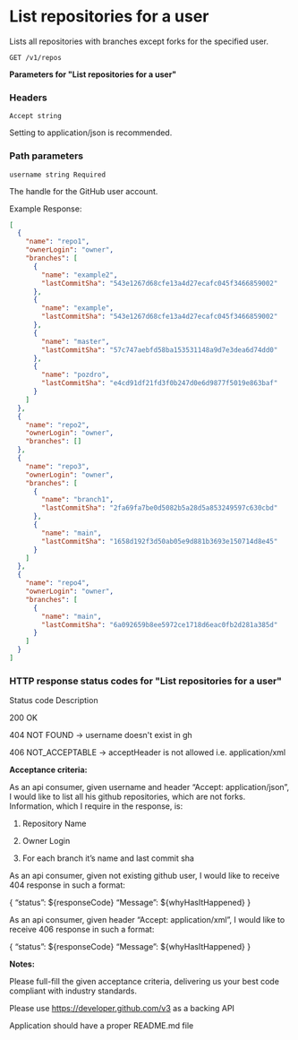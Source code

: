 # **List repositories for a user**

Lists all repositories  with branches except forks for the specified user.

`GET /v1/repos`

**Parameters for "List repositories for a user"**

### Headers

`Accept string`

Setting to application/json is recommended.

### Path parameters

`username string Required`

The handle for the GitHub user account.

Example Response:
```json
[
  {
    "name": "repo1",
    "ownerLogin": "owner",
    "branches": [
      {
        "name": "example2",
        "lastCommitSha": "543e1267d68cfe13a4d27ecafc045f3466859002"
      },
      {
        "name": "example",
        "lastCommitSha": "543e1267d68cfe13a4d27ecafc045f3466859002"
      },
      {
        "name": "master",
        "lastCommitSha": "57c747aebfd58ba153531148a9d7e3dea6d74dd0"
      },
      {
        "name": "pozdro",
        "lastCommitSha": "e4cd91df21fd3f0b247d0e6d9877f5019e863baf"
      }
    ]
  },
  {
    "name": "repo2",
    "ownerLogin": "owner",
    "branches": []
  },
  {
    "name": "repo3",
    "ownerLogin": "owner",
    "branches": [
      {
        "name": "branch1",
        "lastCommitSha": "2fa69fa7be0d5082b5a28d5a853249597c630cbd"
      },
      {
        "name": "main",
        "lastCommitSha": "1658d192f3d50ab05e9d881b3693e150714d8e45"
      }
    ]
  },
  {
    "name": "repo4",
    "ownerLogin": "owner",
    "branches": [
      {
        "name": "main",
        "lastCommitSha": "6a092659b8ee5972ce1718d6eac0fb2d281a385d"
      }
    ]
  }
]
```

### HTTP response status codes for "List repositories for a user"


Status code	Description

200 OK

404 NOT FOUND -> username doesn't exist in  gh

406 NOT_ACCEPTABLE -> acceptHeader is not allowed i.e. application/xml

**Acceptance criteria:**

As an api consumer, given username and header “Accept: application/json”, I would like to list all his github repositories, which are not forks. Information, which I require in the response, is:

1. Repository Name

2. Owner Login

3. For each branch it’s name and last commit sha

As an api consumer, given not existing github user, I would like to receive 404 response in such a format:

{
“status”: ${responseCode}
“Message”: ${whyHasItHappened}
}

As an api consumer, given header “Accept: application/xml”, I would like to receive 406 response in such a format:

{
“status”: ${responseCode}
“Message”: ${whyHasItHappened}
}

**Notes:**

Please full-fill the given acceptance criteria, delivering us your best code compliant with industry standards.

Please use https://developer.github.com/v3 as a backing API

Application should have a proper README.md file